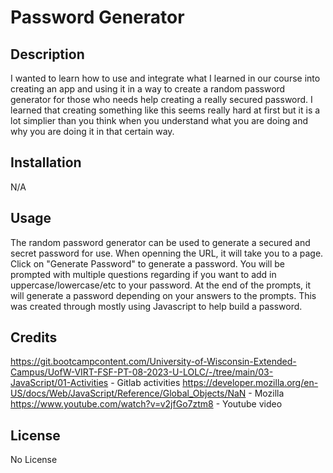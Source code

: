 # Password Generator

## Description

I wanted to learn how to use and integrate what I learned in our course into creating an app and using it in a way to create a random password generator for those who needs help creating a really secured password. I learned that creating something like this seems really hard at first but it is a lot simplier than you think when you understand what you are doing and why you are doing it in that certain way.

## Installation

N/A

## Usage

The random password generator can be used to generate a secured and secret password for use. When openning the URL, it will take you to a page. Click on "Generate Password" to generate a password. You will be prompted with multiple questions regarding if you want to add in uppercase/lowercase/etc to your password. At the end of the prompts, it will generate a password depending on your answers to the prompts. This was created through mostly using Javascript to help build a password.

## Credits
https://git.bootcampcontent.com/University-of-Wisconsin-Extended-Campus/UofW-VIRT-FSF-PT-08-2023-U-LOLC/-/tree/main/03-JavaScript/01-Activities - Gitlab activities
https://developer.mozilla.org/en-US/docs/Web/JavaScript/Reference/Global_Objects/NaN - Mozilla
https://www.youtube.com/watch?v=v2jfGo7ztm8 - Youtube video

## License

No License



